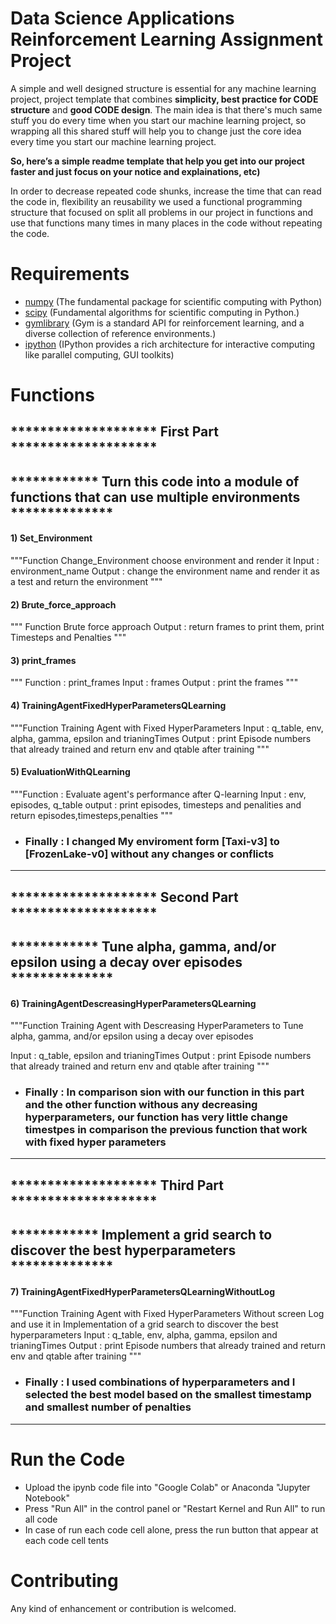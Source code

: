 # Data Science Applications Reinforcement Learning Assignment Project 
A simple and well designed structure is essential for any machine learning project, project template that combines **simplicity, best practice for CODE structure** and **good CODE design**. 
The main idea is that there's much same stuff you do every time when you start our machine learning project, so wrapping all this shared stuff will help you to change just the core idea every time you start our machine learning project. 

**So, here’s a simple readme template that help you get into our project faster and just focus on your notice and explainations, etc)**

In order to decrease repeated code shunks, increase the time that can read the code in, flexibility an reusability we used a functional programming structure that focused on split all problems in our project in functions and use that functions many times in many places in the code without repeating the code.

# Requirements
- [numpy](https://numpy.org/) (The fundamental package for scientific computing with Python)
- [scipy](https://scipy.org/) (Fundamental algorithms for scientific computing in Python.) 
- [gymlibrary](https://www.gymlibrary.ml/) (Gym is a standard API for reinforcement learning, and a diverse collection of reference environments.)
- [ipython](https://ipython.org/) (IPython provides a rich architecture for interactive computing like parallel computing, GUI toolkits)

# Functions

##  ******************** First Part ******************** 
## ************ Turn this code into a module of functions that can use multiple environments ************** 


#### 1) Set_Environment  
 
  """Function Change_Environment choose environment and render it
     Input : environment_name
     Output : change the environment name and render it as a test and return the environment
  """
 
#### 2) Brute_force_approach  
  
  """
  Function Brute force approach
  Output : return frames to print them, print Timesteps and Penalties
  """
#### 3) print_frames  
 
  """
   Function : print_frames
   Input : frames
   Output : print the frames 
  """
#### 4) TrainingAgentFixedHyperParametersQLearning  
 
   """Function Training Agent with Fixed HyperParameters
   Input : q_table, env, alpha, gamma, epsilon and trianingTimes
   Output : print Episode numbers that already trained and return env and qtable after training
  """
#### 5) EvaluationWithQLearning  
 
  """Function : Evaluate agent's performance after Q-learning
   Input : env, episodes, q_table
   output : print episodes, timesteps and penalities and return episodes,timesteps,penalties
"""

- ### Finally : I changed My enviroment form [Taxi-v3] to [FrozenLake-v0] without any changes or conflicts 
**************************************************************

##  ******************** Second Part ******************** 
## ************ Tune alpha, gamma, and/or epsilon using a decay over episodes **************  

#### 6) TrainingAgentDescreasingHyperParametersQLearning  
 
   
  """Function Training Agent with Descreasing HyperParameters to Tune alpha, gamma, and/or epsilon using a decay over episodes
  
   Input : q_table, epsilon and trianingTimes
   Output : print Episode numbers that already trained and return env and qtable after training
  """


- ### Finally : In comparison  sion with our function in this part and the other function withous any decreasing hyperparameters, our function has very little change timestpes in comparison the previous function that work with fixed hyper parameters 
**************************************************************

##  ******************** Third Part ******************** 
## ************ Implement a grid search to discover the best hyperparameters ************** 
  
#### 7) TrainingAgentFixedHyperParametersQLearningWithoutLog  
 
  
  """Function Training Agent with Fixed HyperParameters Without screen Log and use it in Implementation of a grid search to discover the best hyperparameters
   Input : q_table, env, alpha, gamma, epsilon and trianingTimes
   Output : print Episode numbers that already trained and return env and qtable after training
  """


- ### Finally : I used combinations of hyperparameters and I selected the best model based on the smallest timestamp and smallest number of penalties  
************************************************************** 
  
# Run the Code
- Upload the ipynb code file into "Google Colab" or Anaconda "Jupyter Notebook"
- Press "Run All" in the control panel or "Restart Kernel and Run All" to run all code 
- In case of run each code cell alone, press the run button that appear at each code cell
 tents
 
# Contributing
Any kind of enhancement or contribution is welcomed.
 


